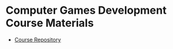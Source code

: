 # Computer Games Development Course Materials

* [Course Repository](https://github.com/gamedev-at-ariel/gamedev-5783)
